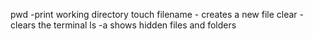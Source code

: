 pwd -print working directory
touch filename - creates a new file
clear -clears the terminal
ls -a shows hidden files and folders